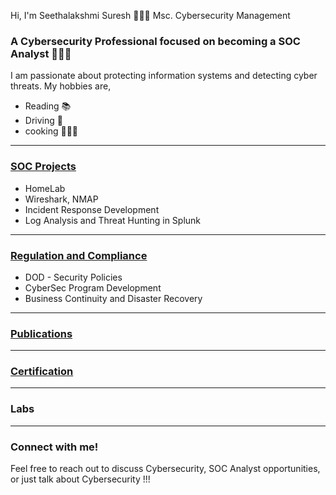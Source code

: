 Hi, I'm Seethalakshmi Suresh 🙋🏻‍♀️ Msc. Cybersecurity Management <br/> 

 
### A Cybersecurity Professional focused on becoming a SOC Analyst  👩🏻‍💻
I am passionate about protecting information systems and detecting cyber threats.  My hobbies are, 
- Reading 📚
- Driving 🚗
- cooking 👩🏻‍🍳
  

---
### [SOC Projects](https://github.com/CyberGirl-SS/CyberGirl-SS/tree/main/SOC_Projects)
- HomeLab
- Wireshark, NMAP
- Incident Response Development
- Log Analysis and Threat Hunting in Splunk
---
### [Regulation and Compliance](https://github.com/CyberGirl-SS/CyberGirl-SS/tree/main/Regulation_Compliance)
- DOD - Security Policies
- CyberSec Program Development
- Business Continuity and Disaster Recovery
---
### [Publications](https://github.com/CyberGirl-SS/CyberGirl-SS/tree/main/Publications)
---
### [Certification](https://github.com/CyberGirl-SS/CyberGirl-SS/tree/main/Certification)
---
### Labs
---

### Connect with me!  
Feel free to reach out to discuss Cybersecurity, SOC Analyst opportunities, or just talk about Cybersecurity !!!  


